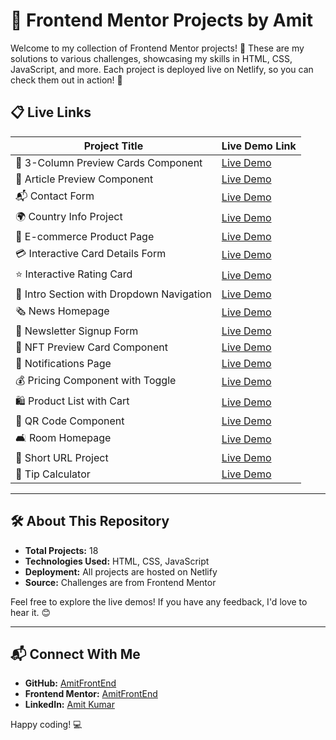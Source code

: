 # 🚀 Frontend Mentor Projects by Amit

Welcome to my collection of Frontend Mentor projects! 🎉 These are my solutions to various challenges, showcasing my skills in HTML, CSS, JavaScript, and more. Each project is deployed live on Netlify, so you can check them out in action! 👀

## 📋 Live Links

| Project Title                                  | Live Demo Link                                                                 |
|-----------------------------------------------|---------------------------------------------------------------------------------|
| 🎴 3-Column Preview Cards Component            | [Live Demo](https://3-column-preview-cards-component.netlify.app/)             |
| 📰 Article Preview Component                   | [Live Demo](https://article-preview-component-by-amit.netlify.app/)            |
| 📬 Contact Form                                | [Live Demo](https://contact-form-by-amit.netlify.app)                           |
| 🌍 Country Info Project                        | [Live Demo](https://country-project-by-amit.netlify.app)                        |
| 🛒 E-commerce Product Page                     | [Live Demo](https://e-commerce-project-page.netlify.app)                        |
| 💳 Interactive Card Details Form               | [Live Demo](https://interactive-card-details-form-by-amit.netlify.app/)        |
| ⭐ Interactive Rating Card                      | [Live Demo](https://interactive-rating-card-by-amit.netlify.app/)              |
| 📂 Intro Section with Dropdown Navigation      | [Live Demo](https://intro-section-dropdown-navigation-01.netlify.app/)         |
| 🗞️ News Homepage                               | [Live Demo](https://news-homepage-section.netlify.app/)                         |
| 📩 Newsletter Signup Form                      | [Live Demo](https://newsletter-signup-form-by-amit.netlify.app/)               |
| 🎨 NFT Preview Card Component                  | [Live Demo](https://nft-preview-card-component-by-amit.netlify.app/)           |
| 🔔 Notifications Page                          | [Live Demo](https://notification-page-by-amit.netlify.app/)                    |
| 💰 Pricing Component with Toggle               | [Live Demo](https://pricing-component-with-toggle-by-amit.netlify.app/)        |
| 🛍️ Product List with Cart                     | [Live Demo](https://product-list-with-cart-by-amit.netlify.app/)               |
| 🔳 QR Code Component                           | [Live Demo](https://qr-code-component-by-amit.netlify.app/)                    |
| 🛋️ Room Homepage                              | [Live Demo](https://room-homepage-frontend-mentor.netlify.app/)                |
| 🔗 Short URL Project                           | [Live Demo](https://short-url-project.netlify.app/)                            |
| 💸 Tip Calculator                              | [Live Demo](https://tip-calculator-frontendmentor-by-amit.netlify.app/)        |

---

## 🛠️ About This Repository

- **Total Projects:** 18  
- **Technologies Used:** HTML, CSS, JavaScript  
- **Deployment:** All projects are hosted on Netlify  
- **Source:** Challenges are from Frontend Mentor  

Feel free to explore the live demos! If you have any feedback, I'd love to hear it. 😊

---

## 📬 Connect With Me

- **GitHub:** [AmitFrontEnd](https://github.com/AmitFrontEnd)  
- **Frontend Mentor:** [AmitFrontEnd](https://www.frontendmentor.io/profile/AmitFrontEnd)  
- **LinkedIn:** [Amit Kumar](https://www.linkedin.com/in/amit-kumar-342681303/)

Happy coding! 💻
